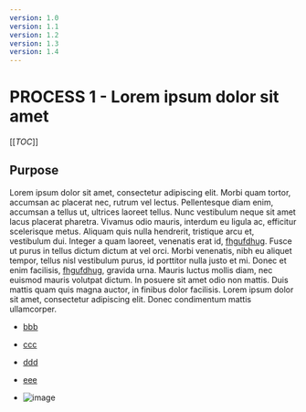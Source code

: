 ```yaml
---
version: 1.0
version: 1.1
version: 1.2
version: 1.3
version: 1.4
---
```


# PROCESS 1 - Lorem ipsum dolor sit amet

[[_TOC_]]

## Purpose

Lorem ipsum dolor sit amet, consectetur adipiscing elit. 
Morbi quam tortor, accumsan ac placerat nec, rutrum vel lectus. Pellentesque diam enim, accumsan a tellus ut, ultrices laoreet tellus. Nunc vestibulum neque sit amet lacus placerat pharetra. Vivamus odio mauris, interdum eu ligula ac, efficitur scelerisque metus. Aliquam quis nulla hendrerit, tristique arcu et, vestibulum dui. Integer a quam laoreet, venenatis erat id, [fhgufdhug](../how-to/test.md). Fusce ut purus in tellus dictum dictum at vel orci. Morbi venenatis, nibh eu aliquet tempor, tellus nisl vestibulum purus, id porttitor nulla justo et mi. Donec et enim facilisis, [fhgufdhug](../how-to/test.md), gravida urna. Mauris luctus mollis diam, nec euismod mauris volutpat dictum. In posuere sit amet odio non mattis. Duis mattis quam quis magna auctor, in finibus dolor facilisis. Lorem ipsum dolor sit amet, consectetur adipiscing elit. Donec condimentum mattis ullamcorper.

- [bbb](process-1.md)
- [ccc](#purpose)
- [ddd](http://abv.bg)
- [eee](abv.bg)

- ![image](../../media/122781-accesstoken.jpg)